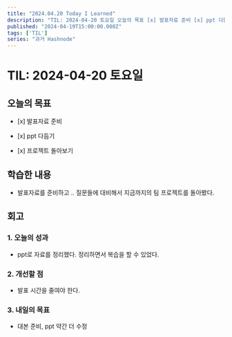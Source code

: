 ```yaml
---
title: "2024.04.20 Today I Learned"
description: "TIL: 2024-04-20 토요일 오늘의 목표 [x] 발표자료 준비 [x] ppt 다듬기 [x] 프로젝트 돌아보기 학습한 내용 발표자료를 준비하고 .. 질문들에 대비해서 지금까지의 팀 프로젝트를 돌아봤다. 회고 1. 오늘의 성과 ppt로 자료를 정리했다. 정리하면서 복습을 할 수 있었다. 2. 개선할 점 발표 시간을 줄여야 한다. 3. 내일의 목표 대본 준비, ppt 약간 더 수정"
published: "2024-04-19T15:00:00.000Z"
tags: ['TIL']
series: "과거 Hashnode"
---
```


# TIL: 2024-04-20 토요일

## 오늘의 목표

* \[x\] 발표자료 준비
    
* \[x\] ppt 다듬기
    
* \[x\] 프로젝트 돌아보기
    

## 학습한 내용

* 발표자료를 준비하고 .. 질문들에 대비해서 지금까지의 팀 프로젝트를 돌아봤다.
    

## 회고

### 1\. 오늘의 성과

* ppt로 자료를 정리했다. 정리하면서 복습을 할 수 있었다.
    

### 2\. 개선할 점

* 발표 시간을 줄여야 한다.
    

### 3\. 내일의 목표

* 대본 준비, ppt 약간 더 수정